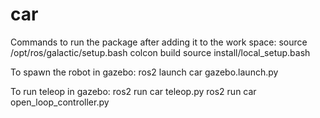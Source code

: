 # car
Commands to run the package after adding it to the work space:
    source /opt/ros/galactic/setup.bash
    colcon build 
    source install/local_setup.bash

To spawn the robot in gazebo:
    ros2 launch car gazebo.launch.py

To run teleop in gazebo:
    ros2 run car teleop.py
    ros2 run car open_loop_controller.py